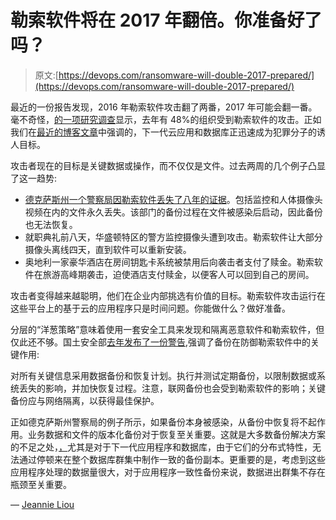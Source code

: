 # 勒索软件将在 2017 年翻倍。你准备好了吗？

> 原文:[https://devops.com/ransomware-will-double-2017-prepared/](https://devops.com/ransomware-will-double-2017-prepared/)

最近的一份报告发现，2016 年勒索软件攻击翻了两番，2017 年可能会翻一番。毫不奇怪，[的一项研究调查](https://sentinelone.com/article/sentinelone-reveals-half-global-businesses-suffered-ransomware-attack-last-year/)显示，去年有 48%的组织受到勒索软件的攻击。正如我们在[最近的博客文章](http://datos.io/dont-let-applications-databases-become-ransomware-target-protect-database/)中强调的，下一代云应用和数据库正迅速成为犯罪分子的诱人目标。

攻击者现在的目标是关键数据或操作，而不仅仅是文件。过去两周的几个例子凸显了这一趋势:

*   [德克萨斯州一个警察局因勒索软件丢失了八年的证据](https://www.computerworld.com/article/3163046/security/police-lost-8-years-of-evidence-in-ransomware-attack.html)。包括监控和人体摄像头视频在内的文件永久丢失。该部门的备份过程在文件被感染后启动，因此备份也无法恢复。
*   就职典礼前八天，华盛顿特区的警方监控摄像头遭到攻击。勒索软件让大部分摄像头离线四天，直到软件可以重新安装。
*   奥地利一家豪华酒店在房间钥匙卡系统被禁用后向袭击者支付了赎金。勒索软件在旅游高峰期袭击，迫使酒店支付赎金，以便客人可以回到自己的房间。

攻击者变得越来越聪明，他们在企业内部挑选有价值的目标。勒索软件攻击运行在这些平台上的基于云的应用程序只是时间问题。你能做什么？做好准备。

分层的“洋葱策略”意味着使用一套安全工具来发现和隔离恶意软件和勒索软件，但仅此还不够。国土安全部[去年发布了一份警告](https://www.us-cert.gov/ncas/alerts/TA16-091A),强调了备份在防御勒索软件中的关键作用:

对所有关键信息采用数据备份和恢复计划。执行并测试定期备份，以限制数据或系统丢失的影响，并加快恢复过程。注意，联网备份也会受到勒索软件的影响；关键备份应与网络隔离，以获得最佳保护。

正如德克萨斯州警察局的例子所示，如果备份本身被感染，从备份中恢复将不起作用。业务数据和文件的版本化备份对于恢复至关重要。这就是大多数备份解决方案的不足之处，[，](http://datos.io/protecting-data-public-hybrid-cloud/)尤其是对于下一代应用程序和数据库，由于它们的分布式特性，无法通过停顿来在整个数据库群集中制作一致的备份副本。更重要的是，考虑到这些应用程序处理的数据量很大，对于应用程序一致性备份来说，数据进出群集不存在瓶颈至关重要。

— [Jeannie Liou](https://devops.com/author/jliou/)